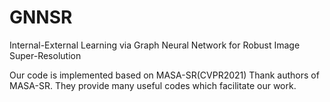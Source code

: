 # GNNSR
Internal-External Learning via Graph Neural Network for Robust Image Super-Resolution

Our code is implemented based on MASA-SR(CVPR2021)
Thank authors of MASA-SR. They provide many useful codes which facilitate our work.
